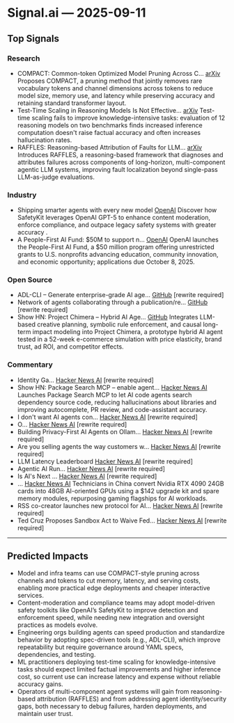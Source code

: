 # Signal.ai — 2025-09-11

## Top Signals

### Research
- COMPACT: Common-token Optimized Model Pruning Across C… [arXiv](http://arxiv.org/abs/2509.06836v1)
  Proposes COMPACT, a pruning method that jointly removes rare vocabulary tokens and channel
  dimensions across tokens to reduce model size, memory use, and latency while preserving accuracy
  and retaining standard transformer layout.
- Test-Time Scaling in Reasoning Models Is Not Effective… [arXiv](http://arxiv.org/abs/2509.06861v1)
  Test-time scaling fails to improve knowledge-intensive tasks: evaluation of 12 reasoning models on
  two benchmarks finds increased inference computation doesn't raise factual accuracy and often
  increases hallucination rates.
- RAFFLES: Reasoning-based Attribution of Faults for LLM… [arXiv](http://arxiv.org/abs/2509.06822v1)
  Introduces RAFFLES, a reasoning-based framework that diagnoses and attributes failures across
  components of long-horizon, multi-component agentic LLM systems, improving fault localization
  beyond single-pass LLM-as-judge evaluations.

### Industry
- Shipping smarter agents with every new model [OpenAI](https://openai.com/index/safetykit)
  Discover how SafetyKit leverages OpenAI GPT-5 to enhance content moderation, enforce compliance,
  and outpace legacy safety systems with greater accuracy .
- A People-First AI Fund: $50M to support n… [OpenAI](https://openai.com/index/people-first-ai-fund)
  OpenAI launches the People-First AI Fund, a $50 million program offering unrestricted grants to
  U.S. nonprofits advancing education, community innovation, and economic opportunity; applications
  due October 8, 2025.

### Open Source
- ADL-CLI – Generate enterprise-grade AI age… [GitHub](https://github.com/inference-gateway/adl-cli)
  [rewrite required]
- Network of agents collaborating through a publication/re… [GitHub](https://github.com/spolu/srchd)
  [rewrite required]
- Show HN: Project Chimera – Hybrid AI Age… [GitHub](https://github.com/akarlaraytu/Project-Chimera)
  Integrates LLM-based creative planning, symbolic rule enforcement, and causal long-term impact
  modeling into Project Chimera, a prototype hybrid AI agent tested in a 52-week e-commerce
  simulation with price elasticity, brand trust, ad ROI, and competitor effects.

### Commentary
- Identity Ga… [Hacker News AI](https://www.dock.io/post/5-identity-gaps-that-put-ai-agents-at-risk)
  [rewrite required]
- Show HN: Package Search MCP – enable agent… [Hacker News AI](https://trychroma.com/package-search)
  Launches Package Search MCP to let AI code agents search dependency source code, reducing
  hallucinations about libraries and improving autocomplete, PR review, and code-assistant accuracy.
- I don't want AI agents con… [Hacker News AI](https://sophiebits.com/2025/09/09/ai-agents-security)
  [rewrite required]
- O… [Hacker News AI](https://tobiasfenster.io/orchestrate-multiple-ai-agents-with-cagent-by-docker)
  [rewrite required]
- Building Privacy-First AI Agents on Ollam… [Hacker News AI](https://nativemind.app/blog/ai-agent/)
  [rewrite required]
- Are you selling agents the way customers w… [Hacker News AI](https://paid.ai/blog/ai-monetization/are-you-selling-agents-the-way-customers-want-to-buy)
  [rewrite required]
- LLM Latency Leaderboard [Hacker News AI](https://llm.orgsoft.org/)
  [rewrite required]
- Agentic AI Run… [Hacker News AI](https://simplicityissota.substack.com/p/agentic-ai-runs-on-tools)
  [rewrite required]
- Is AI's Next … [Hacker News AI](https://roundtable.now/chats/84cc5f4e-84ba-4c74-a57c-6058f9218c63)
  [rewrite required]
- … [Hacker News AI](https://www.tomshardware.com/pc-components/gpus/usd142-upgrade-kit-and-spare-modules-turn-nvidia-rtx-4090-24gb-to-48gb-ai-card-technician-explains-how-chinese-factories-turn-gaming-flagships-into-highly-desirable-ai-gpus)
  Technicians in China convert Nvidia RTX 4090 24GB cards into 48GB AI-oriented GPUs using a $142
  upgrade kit and spare memory modules, repurposing gaming flagships for AI workloads.
- RSS co-creator launches new protocol for AI… [Hacker News AI](https://techcrunch.com/2025/09/10/rss-co-creator-launches-new-protocol-for-ai-data-licensing/)
  [rewrite required]
- Ted Cruz Proposes Sandbox Act to Waive Fed… [Hacker News AI](https://www.commerce.senate.gov/2025/9/sen-cruz-unveils-ai-policy-framework-to-strengthen-american-ai-leadership)
  [rewrite required]

---

## Predicted Impacts
- Model and infra teams can use COMPACT-style pruning across channels and tokens to cut memory, latency, and serving costs, enabling more practical edge deployments and cheaper interactive services.  
- Content-moderation and compliance teams may adopt model-driven safety toolkits like OpenAI’s SafetyKit to improve detection and enforcement speed, while needing new integration and oversight practices as models evolve.  
- Engineering orgs building agents can speed production and standardize behavior by adopting spec-driven tools (e.g., ADL-CLI), which improve repeatability but require governance around YAML specs, dependencies, and testing.  
- ML practitioners deploying test-time scaling for knowledge-intensive tasks should expect limited factual improvements and higher inference cost, so current use can increase latency and expense without reliable accuracy gains.  
- Operators of multi-component agent systems will gain from reasoning-based attribution (RAFFLES) and from addressing agent identity/security gaps, both necessary to debug failures, harden deployments, and maintain user trust.